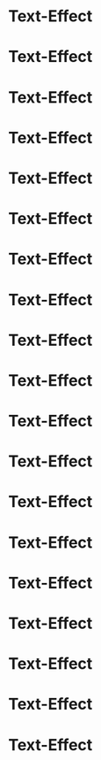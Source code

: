 # Text-Effect
# Text-Effect
# Text-Effect
# Text-Effect
# Text-Effect
# Text-Effect
# Text-Effect
# Text-Effect
# Text-Effect
# Text-Effect
# Text-Effect
# Text-Effect
# Text-Effect
# Text-Effect
# Text-Effect
# Text-Effect
# Text-Effect
# Text-Effect
# Text-Effect
